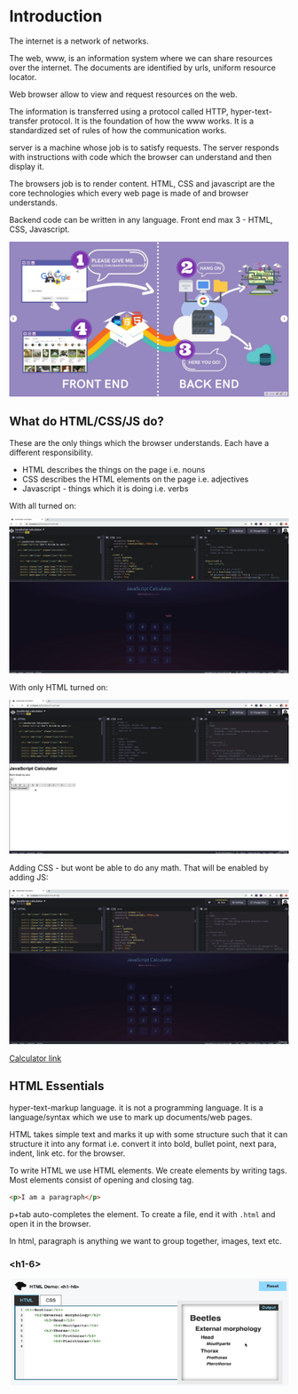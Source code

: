 # Introduction

The internet is a network of networks.

The web, www, is an information system where we can share resources over the internet. The documents are identified by urls, uniform resource locator.

Web browser allow to view and request resources on the web.

The information is transferred using a protocol called HTTP, hyper-text-transfer protocol. It is the foundation of how the www works. It is a standardized set of rules of how the communication works.

server is a machine whose job is to satisfy requests. The server responds with instructions with code which the browser can understand and then display it.

The browsers job is to render content. HTML, CSS and javascript are the core technologies which every web page is made of and browser understands.

Backend code can be written in any language. Front end max 3 - HTML, CSS, Javascript.

![alt text](image.png)

## What do HTML/CSS/JS do?
These are the only things which the browser understands. Each have a different responsibility.

- HTML describes the things on the page i.e. nouns
- CSS describes the HTML elements on the page i.e. adjectives
- Javascript - things which it is doing i.e. verbs


With all turned on:

![alt text](image-1.png)

With only HTML turned on:

![alt text](image-2.png)

Adding CSS - but wont be able to do any math. That will be enabled by adding JS:

![alt text](image-3.png)

[Calculator link](https://codepen.io/giana/pen/GJMBEv)

## HTML Essentials
hyper-text-markup language. it is not a programming language. It is a language/syntax which we use to mark up documents/web pages.

HTML takes simple text and marks it up with some structure such that it can structure it into any format i.e. convert it into bold, bullet point, next para, indent, link etc. for the browser.

To write HTML we use HTML elements. We create elements by writing tags. Most elements consist of opening and closing tag.

```html
<p>I am a paragraph</p>
```

p+tab auto-completes the element. To create a file, end it with `.html` and open it in the browser.

In html, paragraph is anything we want to group together, images, text etc.

### \<h1-6>
![alt text](image-4.png)